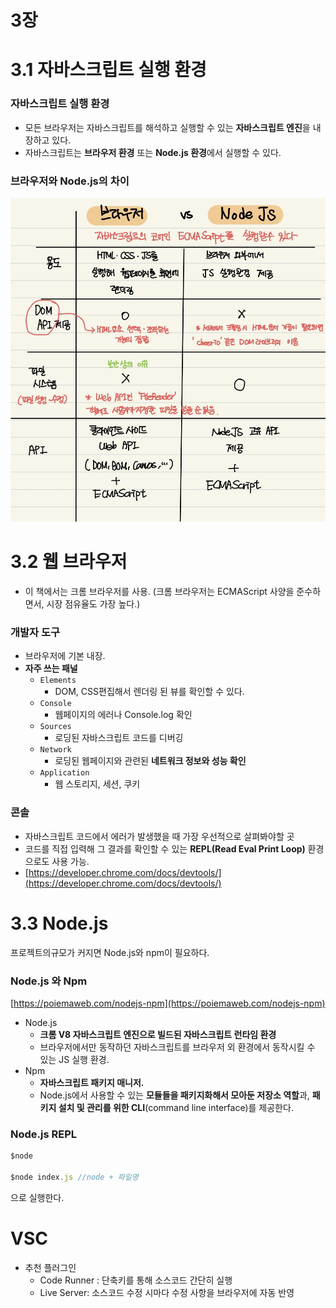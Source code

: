 # 3장

# 3.1 자바스크립트 실행 환경

### 자바스크립트 실행 환경

- 모든 브라우저는 자바스크립트를 해석하고 실행할 수 있는 **자바스크립트 엔진**을 내장하고 있다.
- 자바스크립트는 **브라우저 환경** 또는 **Node.js 환경**에서 실행할 수 있다.

### 브라우저와 Node.js의 차이

![0CC87925-540C-4CCF-AF45-20E244F6D7C3.jpeg](./0CC87925-540C-4CCF-AF45-20E244F6D7C3.jpeg)

# 3.2 웹 브라우저

- 이 책에서는 크롬 브라우저를 사용. (크롬 브라우저는 ECMAScript 사양을 준수하면서, 시장 점유율도 가장 높다.)

### 개발자 도구

- 브라우저에 기본 내장.
- **자주 쓰는 패널**
    - `Elements`
        - DOM, CSS편집해서 렌더링 된 뷰를 확인할 수 있다.
    - `Console`
        - 웹페이지의 에러나 Console.log 확인
    - `Sources`
        - 로딩된 자바스크립트 코드를 디버깅
    - `Network`
        - 로딩된 웹페이지와 관련된 **네트워크 정보와 성능 확인**
    - `Application`
        - 웹 스토리지, 세션, 쿠키

### 콘솔

- 자바스크립트 코드에서 에러가 발생했을 때 가장 우선적으로 살펴봐야할 곳
- 코드를 직접 입력해 그 결과를 확인할 수 있는 **REPL(Read Eval Print Loop)** 환경으로도 사용 가능.
- [https://developer.chrome.com/docs/devtools/](https://developer.chrome.com/docs/devtools/)

# 3.3 Node.js

프로젝트의규모가 커지면 Node.js와 npm이 필요하다.

### Node.js 와 Npm

[https://poiemaweb.com/nodejs-npm](https://poiemaweb.com/nodejs-npm)

- Node.js
    - **크롬 V8 자바스크립트 엔진으로 빌드된 자바스크립트 런타임 환경**
    - 브라우저에서만 동작하던 자바스크립트를 브라우저 외 환경에서 동작시킬 수 있는 JS 실행 환경.
- Npm
    - **자바스크립트 패키지 매니저.**
    - Node.js에서 사용할 수 있는 **모듈들을 패키지화해서 모아둔 저장소 역할**과, **패키지 설치 및 관리를 위한 CLI**(command line interface)를 제공한다.

### Node.js REPL

```jsx
$node

$node index.js //node + 파일명
```

으로 실행한다.

# VSC

- 추천 플러그인
    - Code Runner : 단축키를 통해 소스코드 간단히 실행
    - Live Server: 소스코드 수정 시마다 수정 사항을 브라우저에 자동 반영

